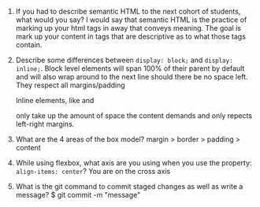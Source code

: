 1. If you had to describe semantic HTML to the next cohort of students, what would you say?
    I would say that semantic HTML is the practice of marking up your
    html tags in away that conveys meaning. The goal is mark up your content
    in tags that are descriptive as to what those tags contain.
    
2. Describe some differences between ```display: block;``` and ```display: inline;```.
    Block level elements will span 100% of their parent by default and
    will also wrap around to the next line should there be no space left.
    They respect all margins/padding

    Inline elements, like <span> and <p> only take up the amount of space the
    content demands and only repects left-right margins.

3. What are the 4 areas of the box model?
    margin > border > padding > content

4. While using flexbox, what axis are you using when you use the property: ```align-items: center```?
    You are on the cross axis
5. What is the git command to commit staged changes as well as write a message? 
    $ git commit -m "message"